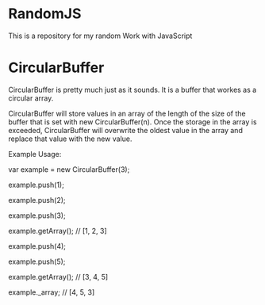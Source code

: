 RandomJS
========

This is a repository for my random Work with JavaScript


CircularBuffer
========

CircularBuffer is pretty much just as it sounds. It is a buffer that workes as a circular array.

CircularBuffer will store values in an array of the length of the size of the buffer that is set with new CircularBuffer(n). Once the storage in the array is exceeded, CircularBuffer will overwrite the oldest value in the array and replace that value with the new value. 

Example Usage:


var example = new CircularBuffer(3);

example.push(1);

example.push(2);

example.push(3);

example.getArray();   // [1, 2, 3]

example.push(4);

example.push(5);

example.getArray();   // [3, 4, 5]

example._array;       // [4, 5, 3]
